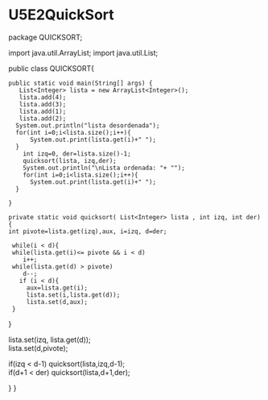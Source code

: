 # U5E2QuickSort
package QUICKSORT;

import java.util.ArrayList;
import java.util.List;

public class QUICKSORT{

    public static void main(String[] args) {
       List<Integer> lista = new ArrayList<Integer>();
       lista.add(4);
       lista.add(3);
       lista.add(1);
       lista.add(2);
      System.out.println("lista desordenada");
      for(int i=0;i<lista.size();i++){
          System.out.print(lista.get(i)+" ");
      }
        int izq=0, der=lista.size()-1;
        quicksort(lista, izq,der);
        System.out.println("\nLista ordenada: "+ "");
        for(int i=0;i<lista.size();i++){
          System.out.print(lista.get(i)+" ");
      }
      
    }

    private static void quicksort( List<Integer> lista , int izq, int der) {
    int pivote=lista.get(izq),aux, i=izq, d=der;        
 
     while(i < d){                                                             
     while(lista.get(i)<= pivote && i < d)
        i++; 
     while(lista.get(d) > pivote) 
        d--;           
       if (i < d){                                             
         aux=lista.get(i);                      
         lista.set(i,lista.get(d));
         lista.set(d,aux);
     }
   }
   
   lista.set(izq, lista.get(d));                                     
   lista.set(d,pivote);      
   
   if(izq < d-1)
      quicksort(lista,izq,d-1);         
   if(d+1 < der)
      quicksort(lista,d+1,der);         
   
}
}
